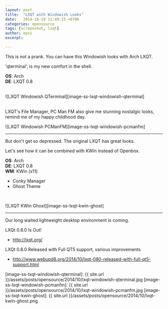 ```yaml
---
layout: post
title:  "LXQT with Windowish Looks"
date:   2014-10-19 11:49:15 +0700
categories: opensource
tags: [screenshot, lxqt]
author: epsi
excerpt:

---
```


This is not a prank.
You can have this Windowish looks with Arch LXQT.

'qterminal', is my new comfort in the shell.

**OS**: Arch<br/>
**DE**: LXQT 0.8<br/>
<br/>

![LXQT Windowish QTerminal][image-ss-lxqt-windowish-qterminal]
<br/><br/>

LXQT's File Manager, PC Man FM also give me stunning nostalgic looks,
remind me of my happy childhood day.

![LXQT Windowish PCManFM][image-ss-lxqt-windowish-pcmanfm]
<br/>

<hr/>

But don't get so depressed.
The original LXQT has great looks.

Let's see how it can be combined with KWin instead of Openbox.

**OS**: Arch<br/>
**DE**: LXQT 0.8<br/>
**WM**: KWin (x11)<br/>
+ Conky Manager<br/>
+ Ghost Theme<br/>
<br/>

![LXQT KWin Ghost][image-ss-lxqt-kwin-ghost]
<br/>

<hr/>

Our long waited lightweight desktop environment is coming.

LXQt 0.8.0 Is Out!

* <http://lxqt.org/>

LXQt 0.8.0 Released with Full QT5 support, various improvements

* <http://www.webupd8.org/2014/10/lxqt-080-released-with-full-qt5-support.html>




[image-ss-lxqt-windowish-qterminal]: {{ site.url }}/assets/posts/opensource/2014/10/lxqt-windowish-qterminal.jpg
[image-ss-lxqt-windowish-pcmanfm]: {{ site.url }}/assets/posts/opensource/2014/10/lxqt-windowish-pcmanfm.jpg
[image-ss-lxqt-kwin-ghost]: {{ site.url }}/assets/posts/opensource/2014/10/lxqt-kwin-ghost.png

